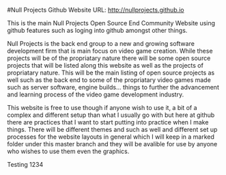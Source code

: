 #Null Projects Github Website
URL: http://nullprojects.github.io

This is the main Null Projects Open Source End Community Website using github features such as loging into github amongst other things.

Null Projects is the back end group to a new and growing software development firm that is main focus on video game creation. While
these projects will be of the propriatary nature there will be some open source projects that will be listed along this website as well
as the projects of propriatary nature. This will be the main listing of open source projects as well such as the back end to some of the
propriatary video games made such as server software, engine builds... things to further the advancement and learning process of the
video game development industry.

This website is free to use though if anyone wish to use it, a bit of a complex and different setup than what I usually go with but here
at github there are practices that I want to start putting into practice when I make things. There will be different themes and such as well
and different set up processes for the website layouts in general which I will keep in a marked folder under this master branch and they
will be avalible for use by anyone who wishes to use them even the graphics.

Testing 1234
